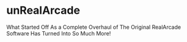 # unRealArcade
What Started Off As a Complete Overhaul of The Original RealArcade Software Has Turned Into So Much More!
